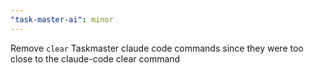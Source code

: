 ```yaml
---
"task-master-ai": minor
---
```


Remove `clear` Taskmaster claude code commands since they were too close to the claude-code clear command
